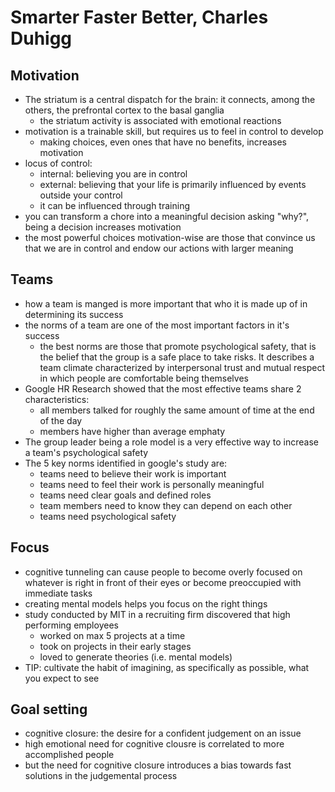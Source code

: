 # Smarter Faster Better, Charles Duhigg
## Motivation
- The striatum is a central dispatch for the brain: it connects, among the others, the prefrontal cortex to the basal ganglia
    - the striatum activity is associated with emotional reactions
- motivation is a trainable skill, but requires us to feel in control to develop
    - making choices, even ones that have no benefits, increases motivation
- locus of control:
    - internal: believing you are in control
    - external: believing that your life is primarily influenced by events outside your control
    - it can be influenced through training
- you can transform a chore into a meaningful decision asking "why?", being a decision increases motivation
- the most powerful choices motivation-wise are those that convince us that we are in control and endow our actions with larger meaning

## Teams
- how a team is manged is more important that who it is made up of in determining its success
- the norms of a team are one of the most important factors in it's success
    - the best norms are those that promote psychological safety, that is the belief that the group is a safe place to take risks. It describes a team climate characterized by interpersonal trust and mutual respect in which people are comfortable being themselves
- Google HR Research showed that the most effective teams share 2 characteristics:
    - all members talked for roughly the same amount of time at the end of the day
    - members have higher than average emphaty
- The group leader being a role model is a  very effective way to increase a team's psychological safety
- The 5 key norms identified in google's study are:
    - teams need to believe their work is important
    - teams need to feel their work is personally meaningful
    - teams need clear goals and defined roles
    - team members need to know they can depend on each other
    - teams need psychological safety

## Focus
- cognitive tunneling can cause people to become overly focused on whatever is right in front of their eyes or become preoccupied with immediate tasks
- creating mental models helps you focus on the right things
-  study conducted by MIT in a recruiting firm discovered that high performing employees
    - worked on max 5 projects at a time
    - took on projects in their early stages
    - loved to generate theories (i.e. mental models)
- TIP: cultivate the habit of imagining, as specifically as possible, what you expect to see

## Goal setting
- cognitive closure: the desire for a confident judgement on an issue
- high emotional need for cognitive clousre is correlated to more accomplished people
- but the need for cognitive closure introduces a bias towards fast solutions in the judgemental process